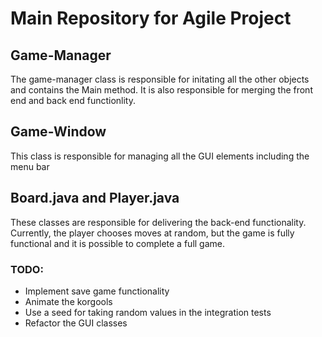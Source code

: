 # Main Repository for Agile Project

## Game-Manager
The game-manager class is responsible for initating all the other objects and contains the Main method. It is also responsible for merging the front end and back end functionlity.

## Game-Window
This class is responsible for managing all the GUI elements including the menu bar

## Board.java and Player.java
These classes are responsible for delivering the back-end functionality. Currently, the player chooses moves at random, but the game is fully functional and it is possible to complete a full game.

### TODO:
- Implement save game functionality
- Animate the korgools
- Use a seed for taking random values in the integration tests
- Refactor the GUI classes
